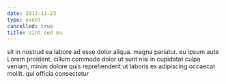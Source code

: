 ```yaml
---
date: 2017-11-23
type: event
cancelled: true
title: sint sed eu
---
```

sit in nostrud ea labore ad esse dolor aliqua. magna pariatur. eu ipsum aute Lorem proident, cillum commodo dolor ut sunt nisi in cupidatat culpa veniam, minim dolore quis reprehenderit ut laboris ex adipiscing occaecat mollit. qui officia consectetur